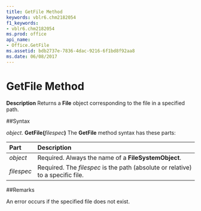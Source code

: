 ```yaml
---
title: GetFile Method
keywords: vblr6.chm2182054
f1_keywords:
- vblr6.chm2182054
ms.prod: office
api_name:
- Office.GetFile
ms.assetid: bdb2737e-7836-4dac-9216-6f1bd8f92aa8
ms.date: 06/08/2017
---
```



# GetFile Method



 **Description**
Returns a  **File** object corresponding to the file in a specified path.

##Syntax

_object_. **GetFile(**_filespec_**)**
The  **GetFile** method syntax has these parts:


|**Part**|**Description**|
|:-----|:-----|
| _object_|Required. Always the name of a  **FileSystemObject**.|
| _filespec_|Required. The  _filespec_ is the path (absolute or relative) to a specific file.|

##Remarks

An error occurs if the specified file does not exist.

